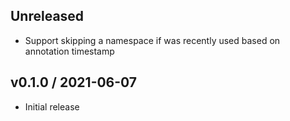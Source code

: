 ## Unreleased

* Support skipping a namespace if was recently used based on annotation timestamp

## v0.1.0 / 2021-06-07

* Initial release
